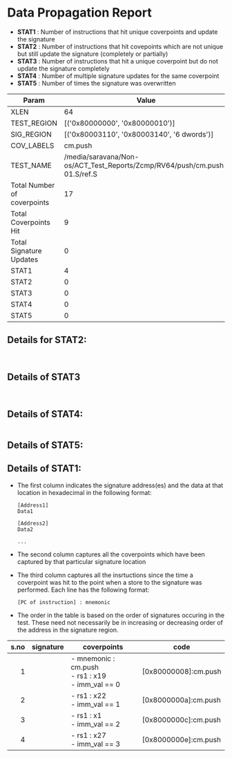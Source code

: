 
# Data Propagation Report

- **STAT1** : Number of instructions that hit unique coverpoints and update the signature
- **STAT2** : Number of instructions that hit covepoints which are not unique but still update the signature (completely or partially)
- **STAT3** : Number of instructions that hit a unique coverpoint but do not update the signature completely
- **STAT4** : Number of multiple signature updates for the same coverpoint
- **STAT5** : Number of times the signature was overwritten

| Param                     | Value    |
|---------------------------|----------|
| XLEN                      | 64      |
| TEST_REGION               | [('0x80000000', '0x80000010')]      |
| SIG_REGION                | [('0x80003110', '0x80003140', '6 dwords')]      |
| COV_LABELS                | cm.push      |
| TEST_NAME                 | /media/saravana/Non-os/ACT_Test_Reports/Zcmp/RV64/push/cm.push-01.S/ref.S    |
| Total Number of coverpoints| 17     |
| Total Coverpoints Hit     | 9      |
| Total Signature Updates   | 0      |
| STAT1                     | 4      |
| STAT2                     | 0      |
| STAT3                     | 0     |
| STAT4                     | 0     |
| STAT5                     | 0     |

## Details for STAT2:

```


```

## Details of STAT3

```


```

## Details of STAT4:

```

```

## Details of STAT5:



## Details of STAT1:

- The first column indicates the signature address(es) and the data at that location in hexadecimal in the following format:
  ```
  [Address1]
  Data1

  [Address2]
  Data2

  ...
  ```

- The second column captures all the coverpoints which have been captured by that particular signature location

- The third column captures all the insrtuctions since the time a coverpoint was
  hit to the point when a store to the signature was performed. Each line has
  the following format:
  ```
  [PC of instruction] : mnemonic
  ```
- The order in the table is based on the order of signatures occuring in the
  test. These need not necessarily be in increasing or decreasing order of the
  address in the signature region.

|s.no|signature|                        coverpoints                         |          code           |
|---:|---------|------------------------------------------------------------|-------------------------|
|   1|         |- mnemonic : cm.push<br> - rs1 : x19<br> - imm_val == 0<br> |[0x80000008]:cm.push<br> |
|   2|         |- rs1 : x22<br> - imm_val == 1<br>                          |[0x8000000a]:cm.push<br> |
|   3|         |- rs1 : x1<br> - imm_val == 2<br>                           |[0x8000000c]:cm.push<br> |
|   4|         |- rs1 : x27<br> - imm_val == 3<br>                          |[0x8000000e]:cm.push<br> |
